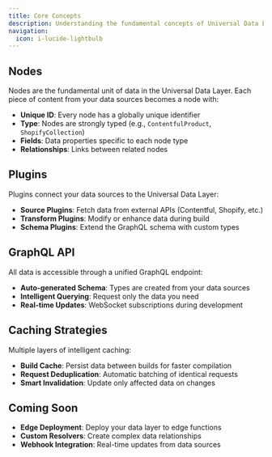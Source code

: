 ```yaml
---
title: Core Concepts
description: Understanding the fundamental concepts of Universal Data Layer
navigation:
  icon: i-lucide-lightbulb
---
```


## Nodes

Nodes are the fundamental unit of data in the Universal Data Layer. Each piece of content from your data sources becomes a node with:

- **Unique ID**: Every node has a globally unique identifier
- **Type**: Nodes are strongly typed (e.g., `ContentfulProduct`, `ShopifyCollection`)
- **Fields**: Data properties specific to each node type
- **Relationships**: Links between related nodes

## Plugins

Plugins connect your data sources to the Universal Data Layer:

- **Source Plugins**: Fetch data from external APIs (Contentful, Shopify, etc.)
- **Transform Plugins**: Modify or enhance data during build
- **Schema Plugins**: Extend the GraphQL schema with custom types

## GraphQL API

All data is accessible through a unified GraphQL endpoint:

- **Auto-generated Schema**: Types are created from your data sources
- **Intelligent Querying**: Request only the data you need
- **Real-time Updates**: WebSocket subscriptions during development

## Caching Strategies

Multiple layers of intelligent caching:

- **Build Cache**: Persist data between builds for faster compilation
- **Request Deduplication**: Automatic batching of identical requests
- **Smart Invalidation**: Update only affected data on changes

## Coming Soon

- **Edge Deployment**: Deploy your data layer to edge functions
- **Custom Resolvers**: Create complex data relationships
- **Webhook Integration**: Real-time updates from data sources

